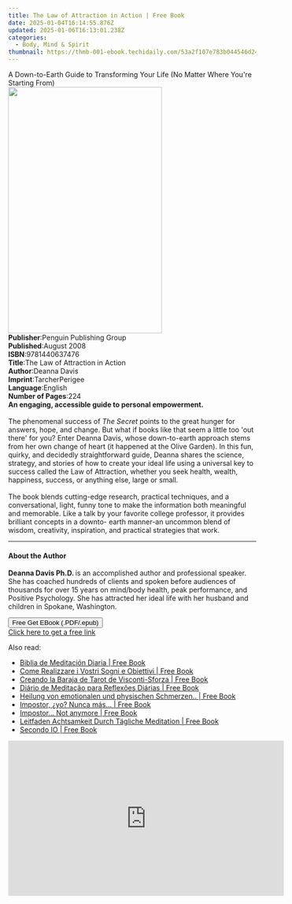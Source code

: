 ```yaml
---
title: The Law of Attraction in Action | Free Book
date: 2025-01-04T16:14:55.876Z
updated: 2025-01-06T16:13:01.238Z
categories:
  - Body, Mind & Spirit
thumbnail: https://thmb-001-ebook.techidaily.com/53a2f107e783b044546d2453697daaa8a391483f20028c5e15281c11b6c78524.jpg
---
```

<main id="book-container">
  <div class="flex flex-col">
    <div class="book-brief flex-1 py-6 px-4 sm:p-6 md:py-10 md:px-8">
      <!-- brief-->
      <div class="book-brief-main">
        A Down-to-Earth Guide to Transforming Your Life (No Matter Where You're
        Starting From)
      </div>
    </div>
    <div
      class="book-meta-info flex-1 grid gap-4 col-start-1 col-end-3 row-start-1 sm:mb-6 sm:grid-cols-4 lg:gap-6 lg:col-start-2 lg:row-end-6 lg:row-span-6 lg:mb-0"
    >
      <div
        class="book-meta-info-left place-content-center mt-4 p-4 text-sm leading-6 col-start-2 col-span-2 dark:text-slate-400"
      >
        <img
          class="w-full h-500 object-cover rounded-lg sm:h-255 sm:col-span-2 lg:col-span-full"
          src="https://img-001-ebook.techidaily.com/41d9814c2581bd1654a229f8f32376bbef81dcb9f69a3d2daf288f5cf9d0d75e.jpg"
          alt=""
          width="312"
          height="500"
        />
      </div>
      <div
        class="book-meta-info-right mt-2 col-start-1 row-start-2 col-span-3 self-center"
      >
        <!-- meta data  -->
        <div class="flex flex-col px-4 md:px-8">
          <div class="flex-1">
            <strong>Publisher</strong>:<span class="px-2"
              >Penguin Publishing Group</span
            >
          </div>
          <div class="flex-1">
            <strong>Published</strong>:<span class="px-2">August 2008</span>
          </div>
          <div class="flex-1">
            <strong>ISBN</strong>:<span class="px-2">9781440637476</span>
          </div>
          <div class="flex-1">
            <strong>Title</strong>:<span class="px-2"
              >The Law of Attraction in Action</span
            >
          </div>
          <div class="flex-1">
            <strong>Author</strong>:<span class="px-2">Deanna Davis</span>
          </div>
          <div class="flex-1">
            <strong>Imprint</strong>:<span class="px-2">TarcherPerigee</span>
          </div>
          <div class="flex-1">
            <strong>Language</strong>:<span class="px-2">English</span>
          </div>
          <div class="flex-1">
            <strong>Number of Pages</strong>:<span class="px-2">224</span>
          </div>
        </div>
      </div>
    </div>
    <div class="book-description flex-1 py-6 px-4 sm:p-6 md:py-10 md:px-8">
      <div class="book-description-main">
        <div accordion-content="" id="description">
          <b>An engaging, accessible guide to personal empowerment.</b
          ><br /><br />The phenomenal success of <i>The Secret</i> points to the
          great hunger for answers, hope, and change. But what if books like
          that seem a little too 'out there' for you? Enter Deanna Davis, whose
          down-to-earth approach stems from her own change of heart (it happened
          at the Olive Garden). In this fun, quirky, and decidedly
          straightforward guide, Deanna shares the science, strategy, and
          stories of how to create your ideal life using a universal key to
          success called the Law of Attraction, whether you seek health, wealth,
          happiness, success, or anything else, large or small.<br /><br />
          The book blends cutting-edge research, practical techniques, and a
          conversational, light, funny tone to make the information both
          meaningful and memorable. Like a talk by your favorite college
          professor, it provides brilliant concepts in a downto- earth manner-an
          uncommon blend of wisdom, creativity, inspiration, and practical
          strategies that work.
        </div>
      </div>
    </div>
    <div class="book-excerpts flex-1 py-6 px-4 sm:p-6 md:py-10 md:px-8">
      <!-- excerpts-->
      <div class="book-excerpts-main">
        <hr />
        <h4 class="placeholder placeholder-heading">
          <span>About the Author</span>
        </h4>
        <p>
          <b>Deanna Davis Ph.D. </b>is an accomplished author and professional
          speaker. She has coached hundreds of clients and spoken before
          audiences of thousands for over 15 years on mind/body health, peak
          performance, and Positive Psychology. She has attracted her ideal life
          with her husband and children in Spokane, Washington.
        </p>
      </div>
    </div>
    <div
      class="book-about-author flex-1 py-6 px-4 sm:p-6 md:py-10 md:px-8"
    ></div>
    <div class="book-free-get flex-1 py-6 px-4 sm:p-6 md:py-10 md:px-8">
      <button
        id="btn-free-get"
        class="bg-blue-500 hover:bg-blue-700 text-white font-bold py-2 px-4 rounded"
      >
        Free Get EBook (.PDF/.epub)
      </button>
      <div id="countdown-display" class="px-2 text-lg mt-2"></div>
      <a
        id="free-link"
        class="hidden bg-blue-500 hover:bg-blue-700 text-white font-bold py-2 px-4 rounded"
        href="https://www.ebooks.com/en-us/book/347752/the-law-of-attraction-in-action/deanna-davis/"
        target="_blank"
        >Click here to get a free link</a
      >
    </div>
    <script>
      let countdownTime = 0;
      let countdownInterval = null;
      document
        .getElementById('btn-free-get')
        .addEventListener('click', startCountdown);
      function startCountdown() {
        countdownTime = new Date().getTime() + 60000 * 3;
        countdownInterval = setInterval(updateCountdown, 1000);
        document.getElementById('btn-free-get').disabled = true;
        document
          .getElementById('btn-free-get')
          .classList.add('bg-gray-500', 'cursor-not-allowed');
      }
      function updateCountdown() {
        let currentTime = new Date().getTime();
        let timeLeft = countdownTime - currentTime;
        let secondsLeft = Math.floor(timeLeft / 1000);
        document.getElementById('countdown-display').innerHTML =
          `Remaining time: ${secondsLeft} seconds.`;
        if (secondsLeft <= 0) {
          clearInterval(countdownInterval);
          document.getElementById('btn-free-get').classList.add('hidden');
          document.getElementById('free-link').classList.remove('hidden');
          document.getElementById('countdown-display').innerHTML = '';
        }
      }
    </script>
  </div>
</main>

<ins class="adsbygoogle"
      style="display:block"
      data-ad-client="ca-pub-7571918770474297"
      data-ad-slot="8358498916"
      data-ad-format="auto"
      data-full-width-responsive="true"></ins>
    

<span class="atpl-alsoreadstyle">Also read:</span>
<div><ul>
<li><a href="https://novels-ebooks.techidaily.com/210270023-9781071543986-biblia-de-meditacion-diaria/"><u>Biblia de Meditación Diaria | Free Book</u></a></li>
<li><a href="https://novels-ebooks.techidaily.com/210270075-9781071594551-come-realizzare-i-vostri-sogni-e-obiettivi/"><u>Come Realizzare i Vostri Sogni e Obiettivi | Free Book</u></a></li>
<li><a href="https://novels-ebooks.techidaily.com/210270169-9781071596104-creando-la-baraja-de-tarot-de-visconti-sforza/"><u>Creando la Baraja de Tarot de Visconti-Sforza | Free Book</u></a></li>
<li><a href="https://novels-ebooks.techidaily.com/210270251-9781071555132-diario-de-meditacao-para-reflexoes-diarias/"><u>Diário de Meditação para Reflexões Diárias | Free Book</u></a></li>
<li><a href="https://novels-ebooks.techidaily.com/210270171-9781071594063-heilung-von-emotionalen-und-physischen-schmerzen/"><u>Heilung von emotionalen und physischen Schmerzen.. | Free Book</u></a></li>
<li><a href="https://novels-ebooks.techidaily.com/210270185-9781071593448-impostor-yo-nunca-mas/"><u>Impostor, ¿yo? Nunca más... | Free Book</u></a></li>
<li><a href="https://novels-ebooks.techidaily.com/210270199-9781071593295-impostor-not-anymore/"><u>Impostor... Not anymore | Free Book</u></a></li>
<li><a href="https://novels-ebooks.techidaily.com/210270133-9781071546666-leitfaden-achtsamkeit-durch-tagliche-meditation/"><u>Leitfaden Achtsamkeit Durch Tägliche Meditation | Free Book</u></a></li>
<li><a href="https://novels-ebooks.techidaily.com/210270113-9781071595633-secondo-io/"><u>Secondo IO | Free Book</u></a></li>
</ul></div>

<!-- affiliate ads begin -->
<iframe width="560" height="315" src="https://www.youtube.com/embed/j5gTm5KxtQ0?si=onF1rBS2nEM5nLGg" title="YouTube video player" frameborder="0" allow="accelerometer; autoplay; clipboard-write; encrypted-media; gyroscope; picture-in-picture; web-share" referrerpolicy="strict-origin-when-cross-origin" allowfullscreen></iframe>
<!-- affiliate ads end -->


